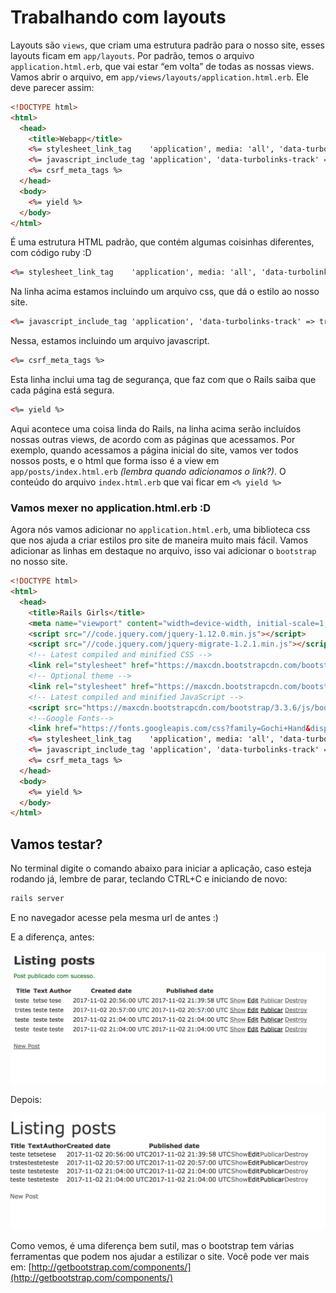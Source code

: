 # Trabalhando com layouts

Layouts são `views`, que criam uma estrutura padrão para o nosso site, esses layouts ficam em `app/layouts`. Por padrão, temos o arquivo `application.html.erb`, que vai estar “em volta” de todas as nossas views.
Vamos abrir o arquivo, em `app/views/layouts/application.html.erb`. Ele deve parecer assim:

```html
<!DOCTYPE html>
<html>
  <head>
    <title>Webapp</title>
    <%= stylesheet_link_tag    'application', media: 'all', 'data-turbolinks-track' => true %>
    <%= javascript_include_tag 'application', 'data-turbolinks-track' => true %>
    <%= csrf_meta_tags %>
  </head>
  <body>
    <%= yield %>
  </body>
</html>
```

É uma estrutura HTML padrão, que contém algumas coisinhas diferentes, com código ruby :D

```html
<%= stylesheet_link_tag    'application', media: 'all', 'data-turbolinks-track' => true %>
```
Na linha acima estamos incluindo um arquivo css, que dá o estilo ao nosso site.

```html
<%= javascript_include_tag 'application', 'data-turbolinks-track' => true %>
```
Nessa, estamos incluindo um arquivo javascript.

```html
<%= csrf_meta_tags %>
```
Esta linha inclui uma tag de segurança, que faz com que o Rails saiba que cada página está segura.


```html
<%= yield %>
```
Aqui acontece uma coisa linda do Rails, na linha acima serão incluídos nossas outras views, de acordo com as páginas que acessamos. Por exemplo, quando acessamos a página inicial do site, vamos ver todos nossos posts, e o html que forma isso é a view em `app/posts/index.html.erb` _(lembra quando adicionamos o link?)_. O conteúdo do arquivo `index.html.erb` que vai ficar em `<% yield %>`

### Vamos mexer no application.html.erb :D

Agora nós vamos adicionar no `application.html.erb`, uma biblioteca css que nos ajuda a criar estilos pro site de maneira muito mais fácil.
Vamos adicionar as linhas em destaque no arquivo, isso vai adicionar o `bootstrap` no nosso site.

```html
<!DOCTYPE html>
<html>
  <head>
    <title>Rails Girls</title>
    <meta name="viewport" content="width=device-width, initial-scale=1, shrink-to-fit=no">
    <script src="//code.jquery.com/jquery-1.12.0.min.js"></script>
    <script src="//code.jquery.com/jquery-migrate-1.2.1.min.js"></script>
    <!-- Latest compiled and minified CSS -->
    <link rel="stylesheet" href="https://maxcdn.bootstrapcdn.com/bootstrap/3.3.6/css/bootstrap.min.css"  integrity="sha384-1q8mTJOASx8j1Au+a5WDVnPi2lkFfwwEAa8hDDdjZlpLegxhjVME1fgjWPGmkzs7" crossorigin="anonymous">
    <!-- Optional theme -->
    <link rel="stylesheet" href="https://maxcdn.bootstrapcdn.com/bootstrap/3.3.6/css/bootstrap-theme.min.css"  integrity="sha384-fLW2N01lMqjakBkx3l/M9EahuwpSfeNvV63J5ezn3uZzapT0u7EYsXMjQV+0En5r" crossorigin="anonymous">
    <!-- Latest compiled and minified JavaScript -->
    <script src="https://maxcdn.bootstrapcdn.com/bootstrap/3.3.6/js/bootstrap.min.js" integrity="sha384-0mSbJDEHialfmuBBQP6A4Qrprq5OVfW37PRR3j5ELqxss1yVqOtnepnHVP9aJ7xS" crossorigin="anonymous"></script>
    <!--Google Fonts-->
    <link href="https://fonts.googleapis.com/css?family=Gochi+Hand&display=swap" rel="stylesheet">
    <%= stylesheet_link_tag    'application', media: 'all', 'data-turbolinks-track' => true %>
    <%= javascript_include_tag 'application', 'data-turbolinks-track' => true %>
    <%= csrf_meta_tags %>
  </head>
  <body>
    <%= yield %>
  </body>
</html>
```

## Vamos testar?

No terminal digite o comando abaixo para iniciar a aplicação, caso esteja rodando já, lembre de parar, teclando CTRL+C e iniciando de novo:

```sh
rails server
```

E no navegador acesse pela mesma url de antes :)

E a diferença, antes:

![Layout antes](../images/rails/layout_antes.png)

Depois:

![Layout depois](../images/rails/layout_depois.png)

Como vemos, é uma diferença bem sutil, mas o bootstrap tem várias ferramentas que podem nos ajudar a estilizar o site. Você pode ver mais em:
[http://getbootstrap.com/components/](http://getbootstrap.com/components/)
